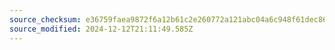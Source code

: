 ```yaml
---
source_checksum: e36759faea9872f6a12b61c2e260772a121abc04a6c948f61dec86680bea0d3d
source_modified: 2024-12-12T21:11:49.585Z
---
```


